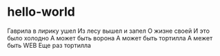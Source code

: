 ﻿# hello-world

Гаврила в лирику ушел
Из лесу вышел и запел
О жизне своей
И это было холодно
А может быть ворона
А может быть тортилла
А межет быть WEB
Еще раз тортилла